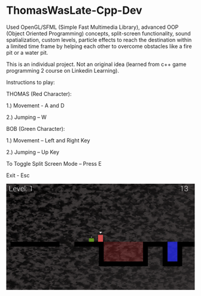 # ThomasWasLate-Cpp-Dev

Used OpenGL/SFML (Simple Fast Multimedia Library), advanced OOP (Object Oriented Programming) concepts, split-screen functionality, sound spatialization, custom levels, particle effects
to reach the destination within a limited time frame by helping each other to overcome obstacles like a fire pit or a water pit.

This is an individual project. Not an original idea (learned from c++ game programming 2 course on Linkedin Learning).

Instructions to play: 

  THOMAS (Red Character): 

  1.) Movement - A and D 

  2.) Jumping – W 

  BOB (Green Character): 

  1.) Movement – Left and Right Key 

  2.) Jumping – Up Key 

  To Toggle Split Screen Mode – Press E 

  Exit - Esc
  
  <img src="Thomas.PNG">

